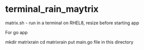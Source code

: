 # terminal_rain_maytrix


matrix.sh - run in a terminal on RHEL8, resize before starting app


For go app

mkdir matrixrain
cd matrixrain
put main.go file in this directory

